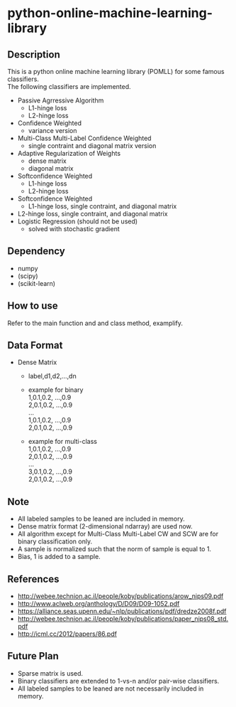 # python-online-machine-learning-library

## Description

This is a python online machine learning library (POMLL) for some famous classifiers.  
The following classifiers are implemented.

* Passive Agrressive Algorithm  
    * L1-hinge loss  
    * L2-hinge loss  
* Confidence Weighted  
    * variance version  
* Multi-Class Multi-Label Confidence Weighted   
    * single contraint and diagonal matrix version  
* Adaptive Regularization of Weights  
    * dense matrix  
    * diagonal matrix  
* Softconfidence Weighted  
    * L1-hinge loss  
    * L2-hinge loss  
* Softconfidence Weighted  
    * L1-hinge loss, single contraint, and diagonal matrix  
* L2-hinge loss, single contraint, and diagonal matrix  
* Logistic Regression (should not be used)  
    * solved with stochastic gradient  

## Dependency
* numpy
* (scipy)
* (scikit-learn)

## How to use
Refer to the main function and and class method, examplify.

## Data Format
* Dense Matrix  
    * label,d1,d2,...,dn
    * example for binary  
        1,0.1,0.2, ...,0.9  
        2,0.1,0.2, ...,0.9  
        ...  
        1,0.1,0.2, ...,0.9  
        2,0.1,0.2, ...,0.9  

    * example for multi-class  
        1,0.1,0.2, ...,0.9  
        2,0.1,0.2, ...,0.9  
        ...  
        3,0.1,0.2, ...,0.9  
        2,0.1,0.2, ...,0.9  

## Note
* All labeled samples to be leaned are included in memory.
* Dense matrix format (2-dimensional ndarray) are used now.
* All algorithm except for Multi-Class Multi-Label CW and SCW are for binary classification only.
* A sample is normalized such that the norm of sample is equal to 1.
* Bias, 1 is added to a sample.

## References
* http://webee.technion.ac.il/people/koby/publications/arow_nips09.pdf
* http://www.aclweb.org/anthology/D/D09/D09-1052.pdf
* https://alliance.seas.upenn.edu/~nlp/publications/pdf/dredze2008f.pdf
* http://webee.technion.ac.il/people/koby/publications/paper_nips08_std.pdf
* http://icml.cc/2012/papers/86.pdf

## Future Plan
* Sparse matrix is used.
* Binary classifiers are extended to 1-vs-n and/or pair-wise classifiers.
* All labeled samples to be leaned are not necessarily included in memory.

